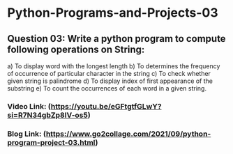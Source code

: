 # Python-Programs-and-Projects-03

## Question 03: Write a python program to compute following operations on String: 
a)  To display word with the longest length 
b)  To determines the frequency of occurrence of particular character in the string 
c)  To check whether given string is palindrome 
d)  To display index of first appearance of the substring 
e)  To count the occurrences of each word in a given string.

### Video Link: (https://youtu.be/eGFtgtfGLwY?si=R7N34gbZp8IV-os5)

### Blog Link: (https://www.go2collage.com/2021/09/python-program-project-03.html)
